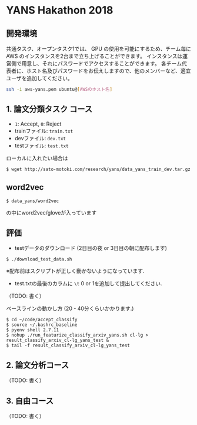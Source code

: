 # YANS Hakathon 2018

## 開発環境
共通タスク、オープンタスク1では、 GPU の使用を可能にするため、チーム毎に AWS のインスタンスを2台まで立ち上げることができます。
インスタンスは運営側で用意し、それにパスワードでアクセスすることができます。
各チーム代表者に、ホスト名及びパスワードをお伝えしますので、他のメンバーなど、適宜ユーザを追加してください。
```sh
ssh -i aws-yans.pem ubuntu@[AWSのホスト名]
```

## 1. 論文分類タスク コース
- `1`: Accept, `0`: Reject
- trainファイル: `train.txt`
- devファイル: `dev.txt`
- testファイル: `test.txt`

ローカルに入れたい場合は
```
$ wget http://sato-motoki.com/research/yans/data_yans_train_dev.tar.gz
```
## word2vec
```
$ data_yans/word2vec
```
の中にword2vec/gloveが入っています

## 評価
- testデータのダウンロード (2日目の夜 or 3日目の朝に配布します)
```
$ ./download_test_data.sh
```
※配布前はスクリプトが正しく動かないようになっています. 
- test.txtの最後のカラムに `\t` 0 or 1を追加して提出してください.

（TODO: 書く）


ベースラインの動かし方 (20 - 40分くらいかかります.)
```
$ cd ~/code/accept_classify
$ source ~/.bashrc_baseline
$ pyenv shell 2.7.11
$ nohup ./run_featurize_classify_arxiv_yans.sh cl-lg > result_classify_arxiv_cl-lg_yans_test &
$ tail -f result_classify_arxiv_cl-lg_yans_test
```

## 2. 論文分析コース

（TODO: 書く）

## 3. 自由コース

（TODO: 書く）
